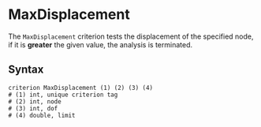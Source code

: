 # MaxDisplacement

The `MaxDisplacement` criterion tests the displacement of the specified node, if it is **greater** the given value, the
analysis is terminated.

## Syntax

```
criterion MaxDisplacement (1) (2) (3) (4)
# (1) int, unique criterion tag
# (2) int, node
# (3) int, dof
# (4) double, limit
```